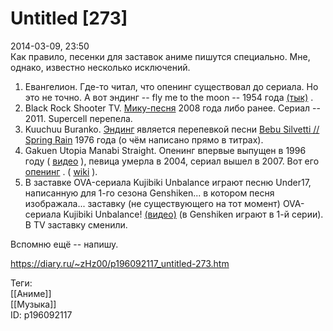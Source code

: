 Untitled [273]
===============

   
 2014-03-09, 23:50   
  Как правило, песенки для заставок аниме пишутся специально. Мне, однако, известно несколько исключений.   
   
 1. Евангелион. Где-то читал, что опенинг существовал до сериала. Но это не точно. А вот эндинг -- fly me to the moon -- 1954 года  [(тык)](https://ru.wikipedia.org/wiki/Fly_Me_to_the_Moon)  .   
 2. Black Rock Shooter TV.  [Мику-песня](https://www.youtube.com/watch?v=OLzOrik5YJ8)  2008 года либо ранее. Сериал -- 2011. Supercell перепела.   
 3. Kuuchuu Buranko.  [Эндинг](https://www.youtube.com/watch?v=pvXbRB-BJQA)  является перепевкой песни  [Bebu Silvetti // Spring Rain](https://www.youtube.com/watch?v=SMb2vm80R1s)  1976 года (о чём написано прямо в титрах).   
 4. Gakuen Utopia Manabi Straight. Опенинг впервые выпущен в 1996 году (  [видео](https://www.youtube.com/watch?v=WkbK4QYJDm0)  ), певица умерла в 2004, сериал вышел в 2007. Вот его  [опенинг](https://www.youtube.com/watch?v=D2lXB9xHAO0)  . (  [wiki](https://en.wikipedia.org/wiki/Ritsuko_Okazaki)  ).   
 5. В заставке OVA-сериала Kujibiki Unbalance играют песню Under17, написанную для 1-го сезона Genshiken... в котором песня изображала... заставку (не существующего на тот момент) OVA-сериала Kujibiki Unbalance!  [(видео)](https://www.youtube.com/watch?v=lv-qwZHNQ0M)  (в Genshiken играют в 1-й серии). В TV заставку сменили.   
   
 Вспомню ещё -- напишу.   
    
 <https://diary.ru/~zHz00/p196092117_untitled-273.htm>   
   
 Теги:   
 [[Аниме]]   
 [[Музыка]]   
 ID: p196092117